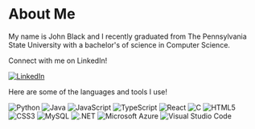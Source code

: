 # About Me
My name is John Black and I recently graduated from The Pennsylvania State University with a bachelor's of science in Computer Science.

Connect with me on LinkedIn!

[![LinkedIn](https://img.shields.io/badge/LinkedIn-0077B5?style=for-the-badge&logo=linkedin&logoColor=white 'LinkedIn')](https://www.linkedin.com/in/john-black-psu/)

Here are some of the languages and tools I use!

![Python](https://img.shields.io/badge/Python-14354C?style=for-the-badge&logo=python&logoColor=white 'Python')
![Java](https://img.shields.io/badge/Java-ED8B00?style=for-the-badge&logo=java&logoColor=white 'Java')
![JavaScript](https://img.shields.io/badge/JavaScript-F7DF1E?style=for-the-badge&logo=javascript&logoColor=black 'JavaScript')
![TypeScript](https://img.shields.io/badge/TypeScript-007ACC?style=for-the-badge&logo=typescript&logoColor=white 'TypeScript')
![React](https://img.shields.io/badge/react%20-%2300D9FF.svg?&style=for-the-badge&logo=react&logoColor=white 'React')
![C](https://img.shields.io/badge/C-00599C?style=for-the-badge&logo=c&logoColor=white 'C')
![HTML5](	https://img.shields.io/badge/HTML-239120?style=for-the-badge&logo=html5&logoColor=white 'HTML5')
![CSS3](https://img.shields.io/badge/CSS-239120?&style=for-the-badge&logo=css3&logoColor=white 'CSS3')
![MySQL](https://img.shields.io/badge/MySQL-00000F?style=for-the-badge&logo=mysql&logoColor=white 'MySQL')
![.NET](https://img.shields.io/badge/.NET-5C2D91?style=for-the-badge&logo=.net&logoColor=white '.NET')
![Microsoft Azure](https://img.shields.io/badge/Microsoft_Azure-0089D6?style=for-the-badge&logo=microsoft-azure&logoColor=white 'Microsoft Azure')
![Visual Studio Code](https://img.shields.io/badge/Visual_Studio_Code-0078D4?style=for-the-badge&logo=visual%20studio%20code&logoColor=white 'Visual Studio Code')

